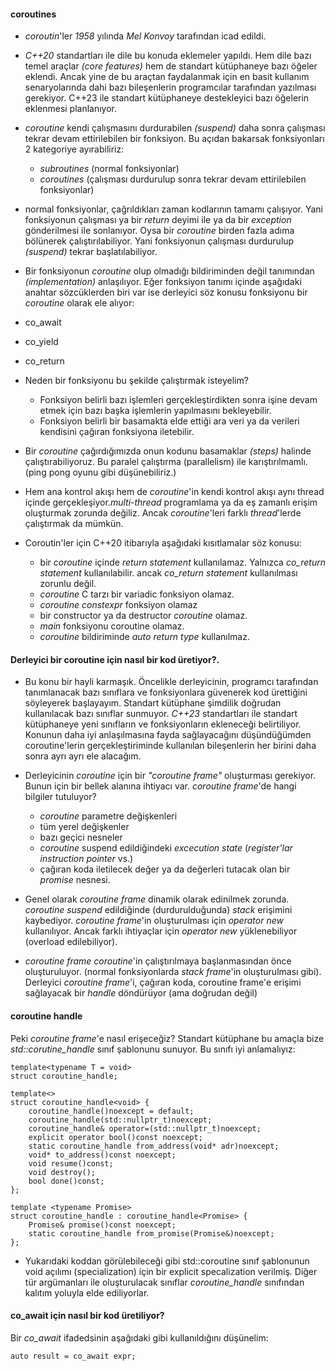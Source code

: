#### coroutines
* _coroutin_'ler _1958_ yılında _Mel Konvoy_ tarafından icad edildi. 
* _C++20_ standartları ile dile bu konuda eklemeler yapıldı. Hem dile bazı temel araçlar _(core features)_ hem de standart kütüphaneye bazı öğeler eklendi. 
Ancak yine de bu araçtan faydalanmak için en basit kullanım senaryolarında dahi bazı bileşenlerin programcılar tarafından yazılması gerekiyor. 
C++23 ile standart kütüphaneye destekleyici bazı öğelerin eklenmesi planlanıyor.
  
* _coroutine_ kendi çalışmasını durdurabilen _(suspend)_ daha sonra çalışması tekrar devam ettirilebilen bir fonksiyon. Bu açıdan bakarsak fonksiyonları 2 kategoriye ayırabiliriz:
  * _subroutines_ (normal fonksiyonlar)
  * _coroutines_ (çalışması durdurulup sonra tekrar devam ettirilebilen fonksiyonlar)

* normal fonksiyonlar, çağrıldıkları zaman kodlarının tamamı çalışıyor. Yani fonksiyonun çalışması ya bir _return_ deyimi ile ya da bir _exception_ gönderilmesi ile sonlanıyor. Oysa bir _coroutine_ birden fazla adıma bölünerek çalıştırılabiliyor. Yani fonksiyonun çalışması durdurulup _(suspend)_ tekrar başlatılabiliyor.

* Bir fonksiyonun _coroutine_ olup olmadığı bildiriminden değil tanımından _(implementation)_ anlaşılıyor. Eğer fonksiyon tanımı içinde aşağıdaki anahtar sözcüklerden biri var ise derleyici söz konusu fonksiyonu bir _coroutine_ olarak ele alıyor:
 * co_await
 * co_yield
 * co_return

* Neden bir fonksiyonu bu şekilde çalıştırmak isteyelim? 
  * Fonksiyon belirli bazı işlemleri gerçekleştirdikten sonra işine devam etmek için bazı başka işlemlerin yapılmasını bekleyebilir.
  * Fonksiyon belirli bir basamakta elde ettiği ara veri ya da verileri kendisini çağıran fonksiyona iletebilir.

* Bir _coroutine_ çağırdığımızda onun kodunu basamaklar _(steps)_ halinde çalıştırabiliyoruz. Bu paralel çalıştırma (parallelism) ile karıştırılmamlı. (ping pong oyunu gibi düşünebiliriz.)
* Hem ana kontrol akışı hem de _coroutine_'in kendi kontrol akışı aynı thread içinde gerçekleşiyor._multi-thread_ programlama ya da eş zamanlı erişim oluşturmak zorunda değiliz. Ancak _coroutine_'leri farklı _thread_'lerde çalıştırmak da mümkün.

* Coroutin'ler için C++20 itibarıyla aşağıdaki kısıtlamalar söz konusu:
  * bir _coroutine_ içinde _return statement_ kullanılamaz. Yalnızca _co_return statement_ kullanılabilir. ancak _co_return statement_ kullanılması zorunlu değil.
  * _coroutine_ C tarzı bir variadic fonksiyon olamaz.
  * _coroutine constexpr_ fonksiyon olamaz
  * bir constructor ya da destructor _coroutine_ olamaz.
  * _main_ fonksiyonu coroutine olamaz.
  * _coroutine_ bildiriminde _auto return type_ kullanılmaz.

#### Derleyici bir coroutine için nasıl bir kod üretiyor?.
* Bu konu bir hayli karmaşık. Öncelikle derleyicinin, programcı tarafından tanımlanacak bazı sınıflara ve fonksiyonlara güvenerek kod ürettiğini söyleyerek başlayayım. Standart kütüphane şimdilik doğrudan kullanılacak bazı sınıflar sunmuyor. _C++23_ standartları ile standart kütüphaneye yeni sınıfların ve fonksiyonların ekleneceği belirtiliyor. Konunun daha iyi anlaşılmasına fayda sağlayacağını düşündüğümden coroutine'lerin gerçekleştiriminde kullanılan bileşenlerin her birini daha sonra ayrı ayrı ele alacağım.

* Derleyicinin _coroutine_ için bir _"coroutine frame"_ oluşturması gerekiyor. Bunun için bir bellek alanına ihtiyacı var. _coroutine frame_'de hangi bilgiler tutuluyor?
  * _coroutine_ parametre değişkenleri
  * tüm yerel değişkenler
  * bazı geçici nesneler
  * _coroutine_ suspend edildiğindeki _excecution state_ (_register'lar instruction pointer_ vs.)
  * çağıran koda iletilecek değer ya da değerleri tutacak olan bir _promise_ nesnesi.

* Genel olarak _coroutine frame_ dinamik olarak edinilmek zorunda. _coroutine suspend_ edildiğinde (durdurulduğunda) _stack_ erişimini kaybediyor. _coroutine frame_'in oluşturulması için _operator new_ kullanılıyor. Ancak farklı ihtiyaçlar için _operator new_ yüklenebiliyor (overload edilebiliyor).

* _coroutine frame_ _coroutine_'in çalıştırılmaya başlanmasından önce oluşturuluyor. (normal fonksiyonlarda _stack frame_'in oluşturulması gibi). Derleyici _coroutine frame_'i,  çağıran koda,  coroutine frame'e erişimi sağlayacak bir _handle_ döndürüyor (ama doğrudan değil)

#### coroutine handle
Peki _coroutine frame_'e nasıl erişeceğiz? Standart kütüphane bu amaçla bize _std::corutine_handle_ sınıf şablonunu sunuyor. Bu sınıfı iyi anlamalıyız:
```
template<typename T = void>
struct coroutine_handle;

template<>
struct coroutine_handle<void> {
	coroutine_handle()noexcept = default;
	coroutine_handle(std::nullptr_t)noexcept;
	coroutine_handle& operator=(std::nullptr_t)noexcept;
	explicit operator bool()const noexcept;
	static coroutine_handle from_address(void* adr)noexcept;
	void* to_address()const noexcept;
	void resume()const;
	void destroy();
	bool done()const;
};

template <typename Promise>
struct coroutine_handle : coroutine_handle<Promise> {
	Promise& promise()const noexcept;
	static coroutine_handle from_promise(Promise&)noexcept;
};
```

* Yukarıdaki koddan görülebileceği gibi std::coroutine<T> sınıf şablonunun void açılımı (specialization) için bir explicit specalization verilmiş. Diğer tür argümanları ile oluşturulacak sınıflar _coroutine_handle<void>_ sınıfından kalıtım yoluyla elde ediliyorlar. 

 
#### co_await için nasıl bir kod üretiliyor?

Bir _co_await_ ifadedsinin aşağıdaki gibi kullanıldığını düşünelim:

```auto result = co_await expr;```





